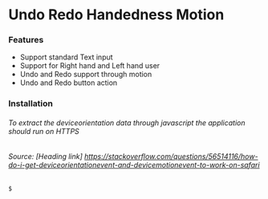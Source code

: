 # Undo Redo Handedness Motion

### Features
- Support standard Text input
- Support for Right hand and Left hand user
- Undo and Redo support through motion
- Undo and Redo button action

### Installation 
###### To extract the deviceorientation data through javascript the application should run on HTTPS
###### Source: [Heading link] https://stackoverflow.com/questions/56514116/how-do-i-get-deviceorientationevent-and-devicemotionevent-to-work-on-safari
`$ `

